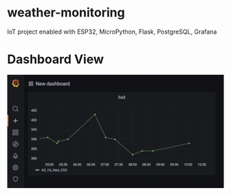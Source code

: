 # weather-monitoring
IoT project enabled with ESP32, MicroPython, Flask, PostgreSQL, Grafana
# Dashboard View
![CO2 realtime monitoring](https://github.com/LBY89/weather-monitoring/blob/master/DataVisual.png)
